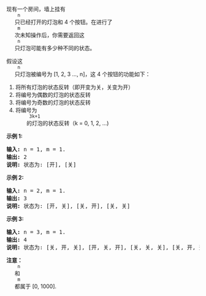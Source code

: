 <html>
 <body>
  <p>
   现有一个房间，墙上挂有
   <code>
    n
   </code>
   只已经打开的灯泡和 4 个按钮。在进行了
   <code>
    m
   </code>
   次未知操作后，你需要返回这
   <code>
    n
   </code>
   只灯泡可能有多少种不同的状态。
  </p>
  <p>
   假设这
   <code>
    n
   </code>
   只灯泡被编号为 [1, 2, 3 ..., n]，这 4 个按钮的功能如下：
  </p>
  <ol>
   <li>
    将所有灯泡的状态反转（即开变为关，关变为开）
   </li>
   <li>
    将编号为偶数的灯泡的状态反转
   </li>
   <li>
    将编号为奇数的灯泡的状态反转
   </li>
   <li>
    将编号为
    <code>
     3k+1
    </code>
    的灯泡的状态反转（k = 0, 1, 2, ...)
   </li>
  </ol>
  <p>
   <strong>
    示例 1:
   </strong>
  </p>
  <pre><strong>输入:</strong> n = 1, m = 1.
<strong>输出:</strong> 2
<strong>说明:</strong> 状态为: [开], [关]
</pre>
  <p>
   <strong>
    示例 2:
   </strong>
  </p>
  <pre><strong>输入:</strong> n = 2, m = 1.
<strong>输出:</strong> 3
<strong>说明:</strong> 状态为: [开, 关], [关, 开], [关, 关]
</pre>
  <p>
   <strong>
    示例 3:
   </strong>
  </p>
  <pre><strong>输入:</strong> n = 3, m = 1.
<strong>输出:</strong> 4
<strong>说明:</strong> 状态为: [关, 开, 关], [开, 关, 开], [关, 关, 关], [关, 开, 开].
</pre>
  <p>
   <strong>
    注意：
   </strong>
   <code>
    n
   </code>
   和
   <code>
    m
   </code>
   都属于 [0, 1000].
  </p>
 </body>
</html>
